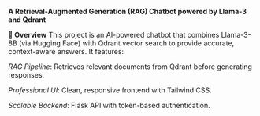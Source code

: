 **A Retrieval-Augmented Generation (RAG) Chatbot powered by Llama-3 and Qdrant**

**📌 Overview**
This project is an AI-powered chatbot that combines Llama-3-8B (via Hugging Face) with Qdrant vector search to provide accurate, context-aware answers. It features:

  *RAG Pipeline*: Retrieves relevant documents from Qdrant before generating responses.
  
  *Professional UI*: Clean, responsive frontend with Tailwind CSS.
  
  *Scalable Backend*: Flask API with token-based authentication.

